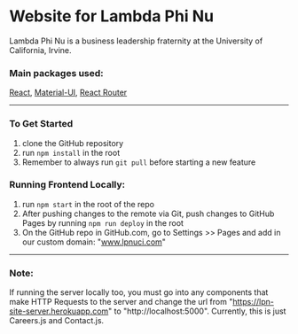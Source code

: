 # Website for Lambda Phi Nu
Lambda Phi Nu is a business leadership fraternity at the University of California, Irvine.

### Main packages used:
[React](https://reactjs.org), [Material-UI](https://material-ui.com),
[React Router](https://reacttraining.com/react-router/web/guides/quick-start)

***

### To Get Started
1. clone the GitHub repository
2. run `npm install` in the root
3. Remember to always run `git pull` before starting a new feature

### Running Frontend Locally:
1. run `npm start` in the root of the repo
2. After pushing changes to the remote via Git, push changes to GitHub Pages by running `npm run deploy` in the root
3. On the GitHub repo in GitHub.com, go to Settings >> Pages and add in our custom domain: "www.lpnuci.com"

***

### Note:
If running the server locally too, you must go into any components that make HTTP Requests to the server and change the url from "https://lpn-site-server.herokuapp.com" to "http://localhost:5000". Currently, this is just Careers.js and Contact.js.
